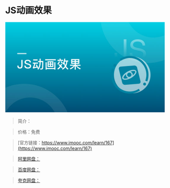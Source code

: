 # JS动画效果

![img](../../assets/5fe442df00016e1a05400304.jpg)

> 简介：

> 价格：免费

> [官方链接：https://www.imooc.com/learn/167](https://www.imooc.com/learn/167)

> [阿里网盘：]()

> [百度网盘：]()

> [夸克网盘：]()
